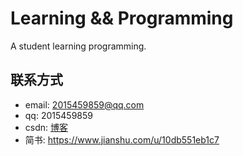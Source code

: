 #  Learning && Programming

A student learning programming.

## 联系方式

- email: 2015459859@qq.com
- qq: 2015459859
- csdn: [博客](https://blog.csdn.net/m0_46769687 )
- 简书: [https://www.jianshu.com/u/10db551eb1c7 ](https://www.jianshu.com/u/10db551eb1c7  )

